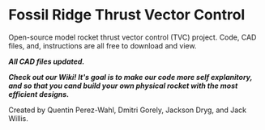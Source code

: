 # Fossil Ridge Thrust Vector Control
Open-source model rocket thrust vector control (TVC) project. Code, CAD files, and, instructions are all free to download and view.

***All CAD files updated.***

***Check out our Wiki! It's goal is to make our code more self explanitory, and so that you cand build your own physical rocket with the most efficient designs.***

Created by Quentin Perez-Wahl, Dmitri Gorely, Jackson Dryg, and Jack Willis.

